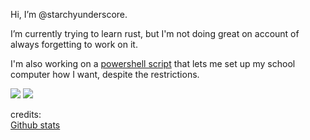 Hi, I’m @starchyunderscore.

I’m currently trying to learn rust, but I'm not doing great on account of always forgetting to work on it.

I'm also working on a <a href="https://github.com/starchyunderscore/w11-nonadmin-utils">powershell script</a> that lets me set up my school computer how I want, despite the restrictions.

<img src="https://github-readme-stats.vercel.app/api/?username=starchyunderscore&layout=compact&theme=vision-friendly-dark&show_icons=true">

<img src="https://github-readme-stats.vercel.app/api/top-langs/?username=starchyunderscore&layout=compact&theme=vision-friendly-dark&langs_count=20">

credits:  
<a href="https://github.com/anuraghazra/github-readme-stats">Github stats</a>
